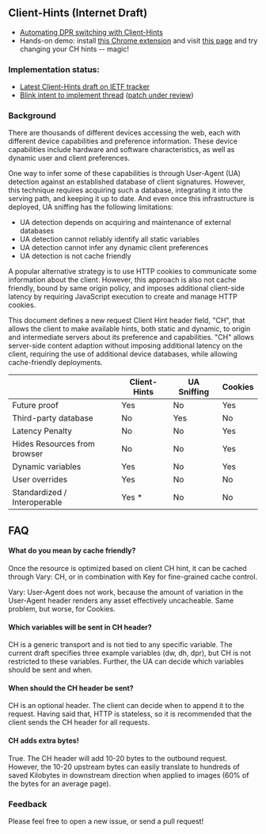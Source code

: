 ## Client-Hints (Internet Draft)

* [Automating DPR switching with Client-Hints](http://www.igvita.com/2013/08/29/automating-dpr-switching-with-client-hints/)
* Hands-on demo: install [this Chrome extension](https://chrome.google.com/webstore/detail/client-hints/gdghpgmkfaedgngmnahnaaegpacanlef) and visit [this page](http://www.igvita.com/downloads/ch/) and try changing your CH hints -- magic!

### Implementation status:

* [Latest Client-Hints draft on IETF tracker](tools.ietf.org/html/draft-grigorik-http-client-hints)
* [Blink intent to implement thread](https://groups.google.com/a/chromium.org/d/msg/blink-dev/c38s7y6dH-Q/bNFczRZj5MsJ) ([patch under review](https://codereview.chromium.org/23654014))


### Background

There are thousands of different devices accessing the web, each with different device capabilities and preference information. These device capabilities include hardware and software characteristics, as well as dynamic user and client preferences.

One way to infer some of these capabilities is through User-Agent (UA) detection against an established database of client signatures. However, this technique requires acquiring such a database, integrating it into the serving path, and keeping it up to date. And even once this infrastructure is deployed, UA sniffing has the following limitations:

  - UA detection depends on acquiring and maintenance of external databases
  - UA detection cannot reliably identify all static variables
  - UA detection cannot infer any dynamic client preferences
  - UA detection is not cache friendly

A popular alternative strategy is to use HTTP cookies to communicate some information about the client. However, this approach is also not cache friendly, bound by same origin policy, and imposes additional client-side latency by requiring JavaScript execution to create and manage HTTP cookies.

This document defines a new request Client Hint header field, "CH", that allows the client to make available hints, both static and dynamic, to origin and intermediate servers about its preference and capabilities. "CH" allows server-side content adaption without imposing additional latency on the client, requiring the use of additional device databases, while allowing cache-friendly deployments.

<table>
<thead>
  <tr>
    <th></th>
    <th>Client-Hints</th>
    <th>UA Sniffing</th>
    <th>Cookies</th>
  </tr>
</thead>
<tbody>
  <tr>
    <td>Future proof</td>
    <td>Yes</td>
    <td>No</td>
    <td>Yes</td>
  </tr>
  <tr>
    <td>Third-party database</td>
    <td>No</td>
    <td>Yes</td>
    <td>No</td>
  </tr>
  <tr>
    <td>Latency Penalty</td>
    <td>No</td>
    <td>No</td>
    <td>Yes</td>
  </tr>
  <tr>
    <td>Hides Resources from browser</td>
    <td>No</td>
    <td>No</td>
    <td>Yes</td>
  </tr>
  <tr>
    <td>Dynamic variables</td>
    <td>Yes</td>
    <td>No</td>
    <td>Yes</td>
  </tr>
  <tr>
    <td>User overrides</td>
    <td>Yes</td>
    <td>No</td>
    <td>No</td>
  </tr>
  <tr>
    <td>Standardized / Interoperable</td>
    <td>Yes *</td>
    <td>No</td>
    <td>No</td>
  </tr>
</tbody>
</table>

## FAQ

#### What do you mean by cache friendly?

Once the resource is optimized based on client CH hint, it can be cached through Vary: CH, or in combination with Key for fine-grained cache control.

Vary: User-Agent does not work, because the amount of variation in the User-Agent header renders any asset effectively uncacheable. Same problem, but worse, for Cookies.

#### Which variables will be sent in CH header?

CH is a generic transport and is not tied to any specific variable. The current draft specifies three example variables (dw, dh, dpr), but CH is not restricted to these variables. Further, the UA can decide which variables should be sent and when.

#### When should the CH header be sent?

CH is an optional header. The client can decide when to append it to the request. Having said that, HTTP is stateless, so it is recommended that the client sends the CH header for all requests.

#### CH adds extra bytes!

True. The CH header will add 10-20 bytes to the outbound request. However, the 10-20 upstream bytes can easily translate to hundreds of saved Kilobytes in downstream direction when applied to images (60% of the bytes for an average page).

### Feedback

Please feel free to open a new issue, or send a pull request!
